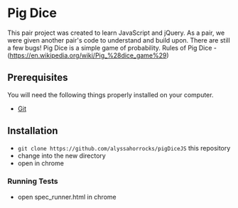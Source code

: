 # Pig Dice

This pair project was created to learn JavaScript and jQuery. As a pair, we were given another pair's code to understand and build upon. There are still a few bugs! 
Pig Dice is a simple game of probability. Rules of Pig Dice  - (https://en.wikipedia.org/wiki/Pig_%28dice_game%29)

## Prerequisites

You will need the following things properly installed on your computer.

* [Git](http://git-scm.com/)

## Installation

* `git clone https://github.com/alyssahorrocks/pigDiceJS` this repository
* change into the new directory
* open in chrome

### Running Tests

* open spec_runner.html in chrome
